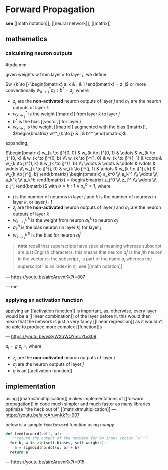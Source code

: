 # Forward Propagation

**see** [[math notation]], [[neural network]], [[matrix]]

## mathematics

### calculating neuron outputs

#todo mm

given weights $w$ from layer $k$ to layer $j$, we define:

$w_{k \to j} \begin{bmatrix} a_k & | & 1 \end{bmatrix} = z_j$ or more conventionally $w^*_{k \to j} a_k : b^* = z_j$, where

- $z_j$ are the **non-activated** neuron outputs of layer $j$ and $a_k$ are the neuron outputs of layer $k$
- $w^*_{k \to j}$ is the weight [[matrix]] from layer $k$ to layer $j$
- $b^*$ is the bias [[vector]] for layer $j$
- $w_{k \to j}$ is the weight [[matrix]] augmented with the bias [[matrix]], $\begin{bmatrix} w^*_{k \to j} & | & b^* \end{bmatrix}$

expanding,

$\begin{bmatrix} w_{k \to j}^{0, 0} & w_{k \to j}^{0, 1} & \cdots & w_{k \to j}^{0, k} & w_{k \to j}^{0, b} \\\ w_{k \to j}^{1, 0} & w_{k \to j}^{1, 1} & \cdots & w_{k \to j}^{1, k} & w_{k \to j}^{1, b} \\\ \vdots & \vdots & \ddots & \vdots & \vdots \\\ w_{k \to j}^{j, 0} & w_{k \to j}^{j, 1} & \cdots & w_{k \to j}^{j, k} & w_{k \to j}^{j, b} \end{bmatrix} \begin{bmatrix} a_k^0 \\\ a_k^1 \\\ \vdots \\\ a_k^k \\\ a_k^b \end{bmatrix} = \begin{bmatrix} z_j^0 \\\ z_j^1 \\\ \vdots \\\ z_j^j \end{bmatrix}$ with $b = k : 1 \land a_k^b = 1$, where

- $j$ is the number of neurons in layer $j$ and $k$ is the number of neurons in layer $k$, or layer $j \cdot 1$
- $z_j$ are the **non-activated** neuron outputs of layer $j$ and $a_k$ are the neuron outputs of layer $k$
- $w_{k \to j}^{j, k}$ is the weight from neuron $a_k^k$ to neuron $a_j^j$
- $a_k^b$ is the bias neuron (in layer $k$) for layer $j$
- $w_{k \to j}^{j, b}$ is the bias for neuron $a_j^j$

> **note** recall that superscripts have special meaning whereas subscript are just English characters. this means that neuron $a_j^j$ is the $j$th neuron in the vector $a_j$; the subscript $_j$ is part of the name $a_j$ whereas the superscript $^j$ is an index in $a_j$. see [[math notation]]

&mdash; <https://youtu.be/aircAruvnKk?t=807>

&mdash; me

### applying an activation function

applying an [[activation function]] is important, as, otherwise, every layer would be a [[linear combination]] of the layer before it. this would then mean that the network is just a very fancy [[linear regression]] as it wouldn't be able to produce more complex [[function]]s

&mdash; <https://youtu.be/w8yWXqWQYmU?t=309>

$a_j = g\ z_j\ \circ$, where

- $z_j$ are the **non-activated** neuron outputs of layer $j$
- $a_j$ are the neuron outputs of layer $j$
- $g$ is an [[activation function]]

## implementation

using [[matrix#multiplication]] makes implementations of [[forward propagation]] in code much simpler and much faster as many libraries optimize "the heck out of" [[matrix#multiplication]] &mdash; <https://youtu.be/aircAruvnKk?t=907>

below is a sample `feedforward` function using _numpy_

```python
def feedforward(self, a):
  '''return the output of the network for an input vector `a`'''
  for b, w in zip(self.biases, self.weights):
    a = sigmoid(np.dot(w, a) + b)
  return a
```

&mdash; <https://youtu.be/aircAruvnKk?t=915>

